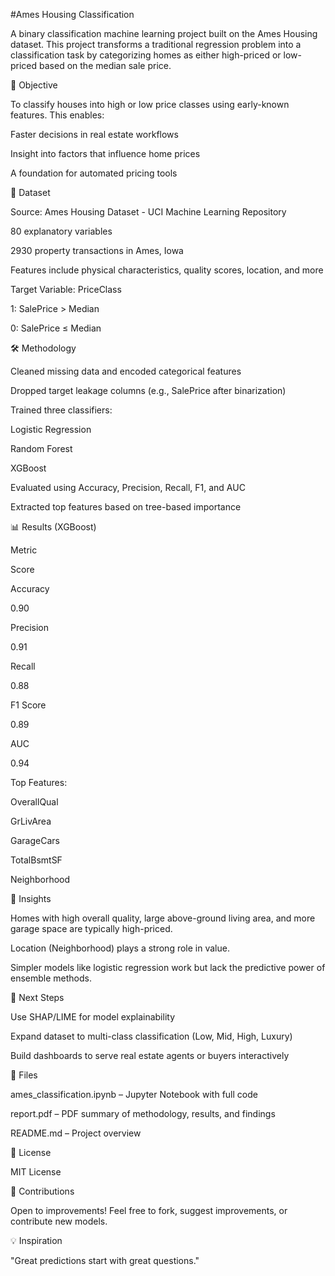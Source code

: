 #Ames Housing Classification

A binary classification machine learning project built on the Ames Housing dataset. This project transforms a traditional regression problem into a classification task by categorizing homes as either high-priced or low-priced based on the median sale price.

🧠 Objective

To classify houses into high or low price classes using early-known features. This enables:

Faster decisions in real estate workflows

Insight into factors that influence home prices

A foundation for automated pricing tools

📁 Dataset

Source: Ames Housing Dataset - UCI Machine Learning Repository

80 explanatory variables

2930 property transactions in Ames, Iowa

Features include physical characteristics, quality scores, location, and more

Target Variable: PriceClass

1: SalePrice > Median

0: SalePrice ≤ Median

🛠️ Methodology

Cleaned missing data and encoded categorical features

Dropped target leakage columns (e.g., SalePrice after binarization)

Trained three classifiers:

Logistic Regression

Random Forest

XGBoost

Evaluated using Accuracy, Precision, Recall, F1, and AUC

Extracted top features based on tree-based importance

📊 Results (XGBoost)

Metric

Score

Accuracy

0.90

Precision

0.91

Recall

0.88

F1 Score

0.89

AUC

0.94

Top Features:

OverallQual

GrLivArea

GarageCars

TotalBsmtSF

Neighborhood

🧐 Insights

Homes with high overall quality, large above-ground living area, and more garage space are typically high-priced.

Location (Neighborhood) plays a strong role in value.

Simpler models like logistic regression work but lack the predictive power of ensemble methods.

🧭 Next Steps

Use SHAP/LIME for model explainability

Expand dataset to multi-class classification (Low, Mid, High, Luxury)

Build dashboards to serve real estate agents or buyers interactively

📎 Files

ames_classification.ipynb – Jupyter Notebook with full code

report.pdf – PDF summary of methodology, results, and findings

README.md – Project overview

📄 License

MIT License

🤝 Contributions

Open to improvements! Feel free to fork, suggest improvements, or contribute new models.

💡 Inspiration

"Great predictions start with great questions."

